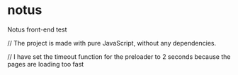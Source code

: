 # notus
Notus front-end test

// The project is made with pure JavaScript, without any dependencies.

// I have set the timeout function for the preloader to 2 seconds because the pages are loading too fast
